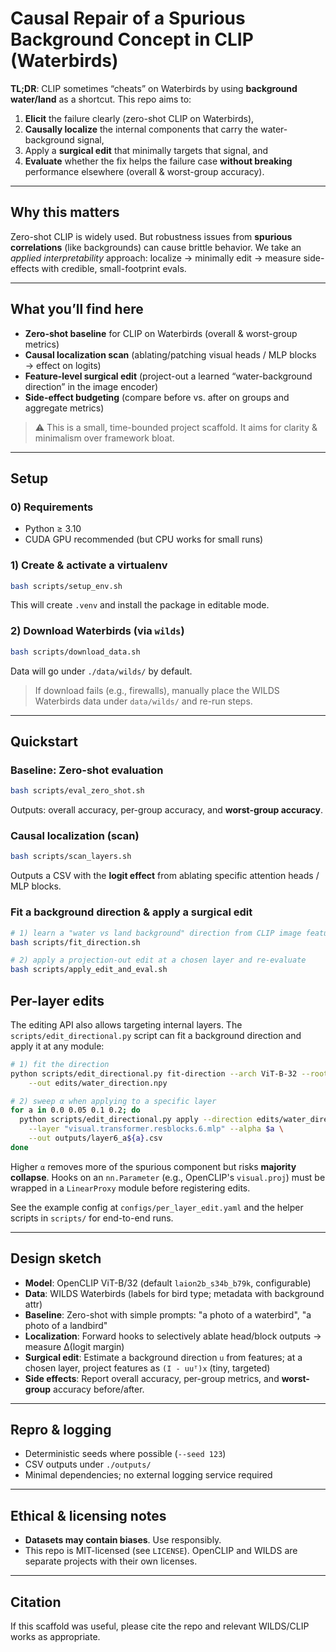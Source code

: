 # Causal Repair of a Spurious Background Concept in CLIP (Waterbirds)

**TL;DR**: CLIP sometimes “cheats” on Waterbirds by using **background water/land** as a shortcut. This repo aims to:
1) **Elicit** the failure clearly (zero-shot CLIP on Waterbirds),
2) **Causally localize** the internal components that carry the water-background signal,
3) Apply a **surgical edit** that minimally targets that signal, and
4) **Evaluate** whether the fix helps the failure case **without breaking** performance elsewhere (overall & worst-group accuracy).

---

## Why this matters
Zero-shot CLIP is widely used. But robustness issues from **spurious correlations** (like backgrounds) can cause brittle behavior. We take an *applied interpretability* approach: localize → minimally edit → measure side-effects with credible, small-footprint evals.

---

## What you’ll find here
- **Zero-shot baseline** for CLIP on Waterbirds (overall & worst-group metrics)
- **Causal localization scan** (ablating/patching visual heads / MLP blocks → effect on logits)
- **Feature-level surgical edit** (project-out a learned “water-background direction” in the image encoder)
- **Side-effect budgeting** (compare before vs. after on groups and aggregate metrics)

> ⚠️ This is a small, time-bounded project scaffold. It aims for clarity & minimalism over framework bloat.

---

## Setup
### 0) Requirements
- Python ≥ 3.10
- CUDA GPU recommended (but CPU works for small runs)

### 1) Create & activate a virtualenv
```bash
bash scripts/setup_env.sh
```
This will create `.venv` and install the package in editable mode.

### 2) Download Waterbirds (via `wilds`)
```bash
bash scripts/download_data.sh
```
Data will go under `./data/wilds/` by default.

> If download fails (e.g., firewalls), manually place the WILDS Waterbirds data under `data/wilds/` and re-run steps.

---

## Quickstart
### Baseline: Zero-shot evaluation
```bash
bash scripts/eval_zero_shot.sh
```
Outputs: overall accuracy, per-group accuracy, and **worst-group accuracy**.

### Causal localization (scan)
```bash
bash scripts/scan_layers.sh
```
Outputs a CSV with the **logit effect** from ablating specific attention heads / MLP blocks.

### Fit a background direction & apply a surgical edit
```bash
# 1) learn a "water vs land background" direction from CLIP image features
bash scripts/fit_direction.sh

# 2) apply a projection-out edit at a chosen layer and re-evaluate
bash scripts/apply_edit_and_eval.sh
```

## Per-layer edits
The editing API also allows targeting internal layers. The `scripts/edit_directional.py` script can
fit a background direction and apply it at any module:

```bash
# 1) fit the direction
python scripts/edit_directional.py fit-direction --arch ViT-B-32 --root data/wilds \
    --out edits/water_direction.npy

# 2) sweep α when applying to a specific layer
for a in 0.0 0.05 0.1 0.2; do
  python scripts/edit_directional.py apply --direction edits/water_direction.npy \
    --layer "visual.transformer.resblocks.6.mlp" --alpha $a \
    --out outputs/layer6_a${a}.csv
done
```

Higher `α` removes more of the spurious component but risks **majority collapse**.
Hooks on an `nn.Parameter` (e.g., OpenCLIP's `visual.proj`) must be wrapped in a
`LinearProxy` module before registering edits.

See the example config at `configs/per_layer_edit.yaml` and the helper scripts in
`scripts/` for end-to-end runs.

---

## Design sketch
- **Model**: OpenCLIP ViT-B/32 (default `laion2b_s34b_b79k`, configurable)
- **Data**: WILDS Waterbirds (labels for bird type; metadata with background attr)
- **Baseline**: Zero-shot with simple prompts: "a photo of a waterbird", "a photo of a landbird"
- **Localization**: Forward hooks to selectively ablate head/block outputs → measure Δ(logit margin)
- **Surgical edit**: Estimate a background direction `u` from features; at a chosen layer, project features as `(I - uuᵀ)x` (tiny, targeted)
- **Side effects**: Report overall accuracy, per-group metrics, and **worst-group** accuracy before/after.

---

## Repro & logging
- Deterministic seeds where possible (`--seed 123`)
- CSV outputs under `./outputs/`
- Minimal dependencies; no external logging service required

---

## Ethical & licensing notes
- **Datasets may contain biases**. Use responsibly.
- This repo is MIT-licensed (see `LICENSE`). OpenCLIP and WILDS are separate projects with their own licenses.

---

## Citation
If this scaffold was useful, please cite the repo and relevant WILDS/CLIP works as appropriate.
